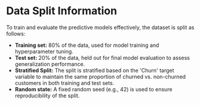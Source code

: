 # Data Split Information

To train and evaluate the predictive models effectively, the dataset is split as follows:

- **Training set:** 80% of the data, used for model training and hyperparameter tuning.  
- **Test set:** 20% of the data, held out for final model evaluation to assess generalization performance.  
- **Stratified Split:** The split is stratified based on the 'Churn' target variable to maintain the same proportion of churned vs. non-churned customers in both training and test sets.  
- **Random state:** A fixed random seed (e.g., 42) is used to ensure reproducibility of the split.
